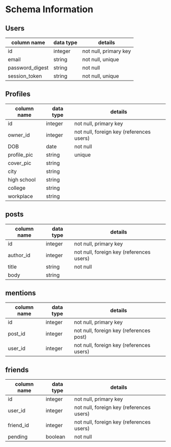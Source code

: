 # Schema Information

## Users
column name     | data type | details
----------------|-----------|-----------------------
id              | integer   | not null, primary key
email           | string    | not null, unique
password_digest | string    | not null
session_token   | string    | not null, unique

## Profiles
column name | data type | details
------------|-----------|-----------------------
id          | integer   | not null, primary key
owner_id    | integer   | not null, foreign key (references users)
DOB         | date      | not null
profile_pic | string    | unique
cover_pic   | string    |
city        | string    |
high school | string    |
college     | string    |
workplace   | string    |

## posts
column name | data type | details
------------|-----------|-----------------------
id          | integer   | not null, primary key
author_id   | integer   | not null, foreign key (references users)
title       | string    | not null
body        | string    |

## mentions
column name | data type | details
------------|-----------|-----------------------
id          | integer   | not null, primary key
post_id     | integer   | not null, foreign key (references post)
user_id     | integer   | not null, foreign key (references users)

## friends
column name | data type | details
------------|-----------|-----------------------
id          | integer   | not null, primary key
user_id     | integer   | not null, foreign key (references users)
friend_id   | integer   | not null, foreign key (references users)
pending     | boolean   | not null
